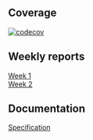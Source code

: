 ## Coverage
[![codecov](https://codecov.io/gh/kodtld/Markov-s-Letters/branch/master/graph/badge.svg?token=GZHXEZIJ17)](https://codecov.io/gh/kodtld/Markov-s-Letters)

## Weekly reports
[Week 1](https://github.com/kodtld/Markov-s-Letters/blob/master/documentation/weekly_reports/Week_1.md) <br>
[Week 2](https://github.com/kodtld/Markov-s-Letters/blob/master/documentation/weekly_reports/Week_2.md)

## Documentation
[Specification](https://github.com/kodtld/Markov-s-Letters/blob/master/documentation/specification.md)

